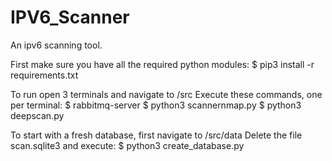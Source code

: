 # IPV6_Scanner
An ipv6 scanning tool.

First make sure you have all the required python modules:
$ pip3 install -r requirements.txt

To run open 3 terminals and navigate to /src
Execute these commands, one per terminal:
$ rabbitmq-server
$ python3 scannernmap.py
$ python3 deepscan.py

To start with a fresh database, first navigate to /src/data
Delete the file scan.sqlite3
and execute:
$ python3 create_database.py
